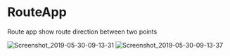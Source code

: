 # RouteApp
Route app show route direction between two points


![Screenshot_2019-05-30-09-13-31](https://user-images.githubusercontent.com/33086068/59834646-9a781480-9348-11e9-841c-103170c5d976.png)
![Screenshot_2019-05-30-09-13-37](https://user-images.githubusercontent.com/33086068/59834647-9a781480-9348-11e9-8957-3de97517defd.png)

